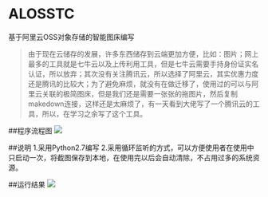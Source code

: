 # ALOSSTC
基于阿里云OSS对象存储的智能图床编写
> 由于现在云储存的发展，许多东西储存到云端更加方便，比如：图片；网上最多的工具就是七牛云以及上传利用工具，但是七牛云需要手持身份证实名认证，所以放弃；其次没有关注腾讯云，所以选择了阿里云，其实优惠力度还是腾讯的比较大；为了避免麻烦，就没有在做迁移了，使用过的可以与阿里云关联的极简图床，但是我们还是需要一张张的拖图片，然后复制makedown连接，这样还是太麻烦了，有一天看到大佬写了一个腾讯云的工具，所以，在学习之余写了这个工具。



##程序流程图
![](http://demos-qq.oss-cn-beijing.aliyuncs.com/18-3-27/77366569.jpg)

##说明
1.采用Python2.7编写
2.采用循环监听的方式，可以方便使用者在使用中只启动一次，将截图保存到本地，在使用完以后会自动清除，不占用过多的系统资源。

##运行结果
![](https://demos-qq.oss-cn-beijing.aliyuncs.com/Blog/1522135367.73.png)
